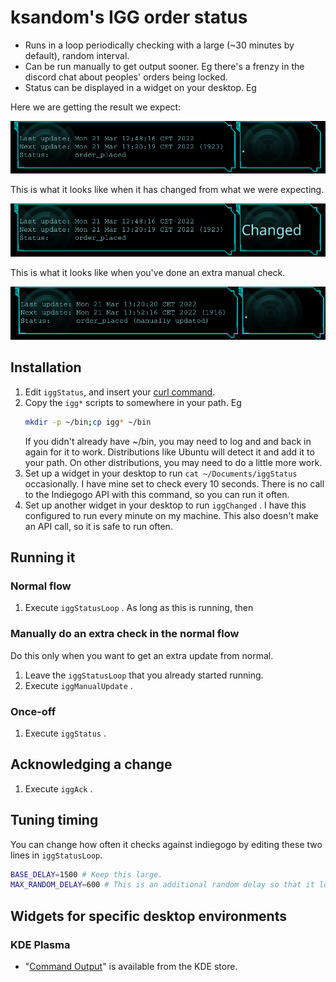 # ksandom's IGG order status

* Runs in a loop periodically checking with a large (~30 minutes by default), random interval.
* Can be run manually to get output sooner. Eg there's a frenzy in the discord chat about peoples' orders being locked.
* Status can be displayed in a widget on your desktop. Eg

Here we are getting the result we expect:

![Showing the current, expected status.](Screenshot_20220321_131438-expected.png)

This is what it looks like when it has changed from what we were expecting.

![Letting you know that it has changed from the expected state.](Screenshot_20220321_131500-changed.png)

This is what it looks like when you've done an extra manual check.

![What it looks like when you've done a manual update to see it sooner.](Screenshot_20220321_133627-manualUpdate.png)


## Installation

1. Edit `iggStatus`, and insert your [curl command](../../README.md).
1. Copy the `igg*` scripts to somewhere in your path. Eg
    ```bash
    mkdir -p ~/bin;cp igg* ~/bin
    ```
    If you didn't already have ~/bin, you may need to log and and back in again for it to work. Distributions like Ubuntu will detect it and add it to your path. On other distributions, you may need to do a little more work.
1. Set up a widget in your desktop to run `cat ~/Documents/iggStatus` occasionally. I have mine set to check every 10 seconds. There is no call to the Indiegogo API with this command, so you can run it often.
1. Set up another widget in your desktop to run `iggChanged` . I have this configured to run every minute on my machine. This also doesn't make an API call, so it is safe to run often.


## Running it

### Normal flow

1. Execute `iggStatusLoop` . As long as this is running, then 

### Manually do an extra check in the normal flow

Do this only when you want to get an extra update from normal.

1. Leave the `iggStatusLoop` that you already started running.
1. Execute `iggManualUpdate` .

### Once-off

1. Execute `iggStatus` .

## Acknowledging a change

1. Execute `iggAck` .

## Tuning timing

You can change how often it checks against indiegogo by editing these two lines in `iggStatusLoop`.

```bash
BASE_DELAY=1500 # Keep this large.
MAX_RANDOM_DELAY=600 # This is an additional random delay so that it looks less like a bot.
```

## Widgets for specific desktop environments

### KDE Plasma

* "[Command Output](https://store.kde.org/p/1166510/)" is available from the KDE store.
